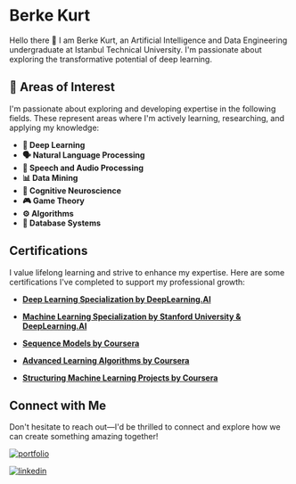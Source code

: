 # Berke Kurt

Hello there 👋 I am Berke Kurt, an Artificial Intelligence and Data Engineering undergraduate at Istanbul Technical University. I'm passionate about exploring the transformative potential of deep learning.



## 🌟 Areas of Interest

I'm passionate about exploring and developing expertise in the following fields. These represent areas where I'm actively learning, researching, and applying my knowledge:

- **🤖 Deep Learning**  
- **🗣️ Natural Language Processing**  
- **🎵 Speech and Audio Processing**  
- **📊 Data Mining**  
- **🧠 Cognitive Neuroscience**  
- **🎮 Game Theory**  
- **⚙️ Algorithms**  
- **💾 Database Systems**



## Certifications
I value lifelong learning and strive to enhance my expertise. Here are some certifications I've completed to support my professional growth:

- **[Deep Learning Specialization by DeepLearning.AI](https://www.coursera.org/account/accomplishments/specialization/VCCB6SCC0N5D)**  


- **[Machine Learning Specialization by Stanford University & DeepLearning.AI](https://www.coursera.org/account/accomplishments/specialization/MJBG12D48BRO)**  


- **[Sequence Models by Coursera](https://www.coursera.org/account/accomplishments/verify/K2FJK9PLLOQB)**  


- **[Advanced Learning Algorithms by Coursera](https://www.coursera.org/account/accomplishments/verify/TGPGXPK5LMD7)**  
  
- **[Structuring Machine Learning Projects by Coursera](https://www.coursera.org/account/accomplishments/verify/5VN12ZFZRG2T)**  

## Connect with Me  
Don't hesitate to reach out—I'd be thrilled to connect and explore how we can create something amazing together!

[![portfolio](https://img.shields.io/badge/my_portfolio-000?style=for-the-badge&logo=ko-fi&logoColor=white)](https://berkekurt.com/)

[![linkedin](https://img.shields.io/badge/linkedin-0A66C2?style=for-the-badge&logo=linkedin&logoColor=white)](https://www.linkedin.com/in/bekurt/)
